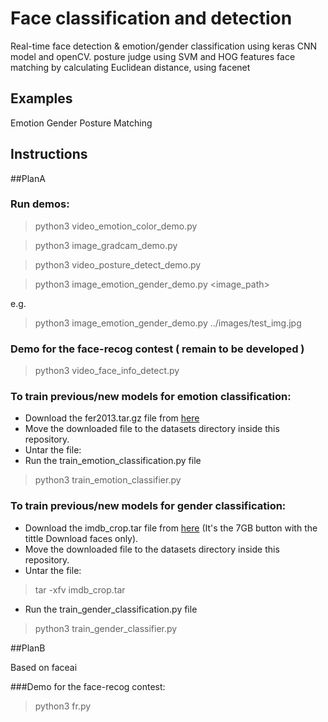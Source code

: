 # Face classification and detection

Real-time face detection & emotion/gender classification using keras CNN model and openCV.
posture judge using SVM and HOG features
face matching by calculating Euclidean distance, using facenet

## Examples
Emotion
Gender
Posture
Matching

## Instructions

 
 
##PlanA


### Run demos:

> python3 video_emotion_color_demo.py

> python3 image_gradcam_demo.py

> python3 video_posture_detect_demo.py

> python3 image_emotion_gender_demo.py <image_path>

e.g.

> python3 image_emotion_gender_demo.py ../images/test_img.jpg

### Demo for the face-recog contest ( remain to be developed )

> python3 video_face_info_detect.py   


### To train previous/new models for emotion classification:

* Download the fer2013.tar.gz file from [here](https://www.kaggle.com/c/challenges-in-representation-learning-facial-expression-recognition-challenge/data)
* Move the downloaded file to the datasets directory inside this repository.
* Untar the file:
* Run the train_emotion_classification.py file
> python3 train_emotion_classifier.py

### To train previous/new models for gender classification:
* Download the imdb_crop.tar file from [here](https://data.vision.ee.ethz.ch/cvl/rrothe/imdb-wiki/) (It's the 7GB button with the tittle Download faces only).
* Move the downloaded file to the datasets directory inside this repository.
* Untar the file:
> tar -xfv imdb_crop.tar
* Run the train_gender_classification.py file
> python3 train_gender_classifier.py



 
##PlanB
 
Based on faceai

 
###Demo for the face-recog contest:

> python3 fr.py




